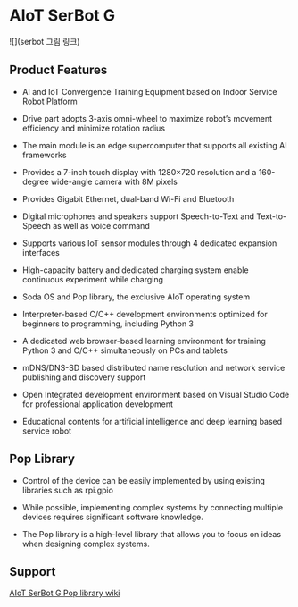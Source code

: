 # AIoT SerBot G
![](serbot 그림 링크)

## Product Features 
- AI and IoT Convergence Training Equipment based on Indoor Service Robot Platform

- Drive part adopts 3-axis omni-wheel to maximize robot’s movement efficiency and minimize rotation radius

- The main module is an edge supercomputer that supports all existing AI frameworks

- Provides a 7-inch touch display with 1280×720 resolution and a 160-degree wide-angle camera with 8M pixels

- Provides Gigabit Ethernet, dual-band Wi-Fi and Bluetooth

- Digital microphones and speakers support Speech-to-Text and Text-to-Speech as well as voice command

- Supports various IoT sensor modules through 4 dedicated expansion interfaces

- High-capacity battery and dedicated charging system enable continuous experiment while charging

- Soda OS and Pop library, the exclusive AIoT operating system

- Interpreter-based C/C++ development environments optimized for beginners to programming, including Python 3

- A dedicated web browser-based learning environment for training Python 3 and C/C++ simultaneously on PCs and tablets

- mDNS/DNS-SD based distributed name resolution and network service publishing and discovery support

- Open Integrated development environment based on Visual Studio Code for professional application development

- Educational contents for artificial intelligence and deep learning based service robot

## Pop Library
- Control of the device can be easily implemented by using existing libraries such as rpi.gpio

- While possible, implementing complex systems by connecting multiple devices requires significant software knowledge.

- The Pop library is a high-level library that allows you to focus on ideas when designing complex systems.

## Support 

[AIoT SerBot G Pop library wiki](https://github.com/hanback-lab/Serbot-G/wiki)
